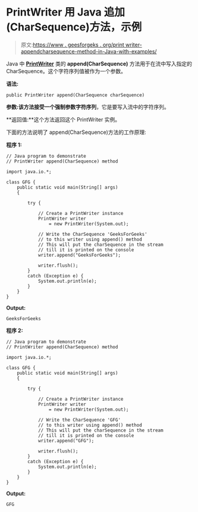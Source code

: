 # PrintWriter 用 Java 追加(CharSequence)方法，示例

> 原文:[https://www . geesforgeks . org/print writer-appendcharsequence-method-in-Java-with-examples/](https://www.geeksforgeeks.org/printwriter-appendcharsequence-method-in-java-with-examples/)

Java 中 **[PrintWriter](https://www.geeksforgeeks.org/java-io-printwriter-class-java-set-1/)** 类的 **append(CharSequence)** 方法用于在流中写入指定的 CharSequence。这个字符序列值被作为一个参数。

**语法:**

```
public PrintWriter append(CharSequence charSequence)
```

**参数:**该方法接受一个强制参数**字符序列**，它是要写入流中的字符序列。

**返回值:**这个方法返回这个 PrintWriter 实例。

下面的方法说明了 append(CharSequence)方法的工作原理:

**程序 1:**

```
// Java program to demonstrate
// PrintWriter append(CharSequence) method

import java.io.*;

class GFG {
    public static void main(String[] args)
    {

        try {

            // Create a PrintWriter instance
            PrintWriter writer
                = new PrintWriter(System.out);

            // Write the CharSequence 'GeeksForGeeks'
            // to this writer using append() method
            // This will put the charSequence in the stream
            // till it is printed on the console
            writer.append("GeeksForGeeks");

            writer.flush();
        }
        catch (Exception e) {
            System.out.println(e);
        }
    }
}
```

**Output:**

```
GeeksForGeeks

```

**程序 2:**

```
// Java program to demonstrate
// PrintWriter append(CharSequence) method

import java.io.*;

class GFG {
    public static void main(String[] args)
    {

        try {

            // Create a PrintWriter instance
            PrintWriter writer
                = new PrintWriter(System.out);

            // Write the CharSequence 'GFG'
            // to this writer using append() method
            // This will put the charSequence in the stream
            // till it is printed on the console
            writer.append("GFG");

            writer.flush();
        }
        catch (Exception e) {
            System.out.println(e);
        }
    }
}
```

**Output:**

```
GFG

```